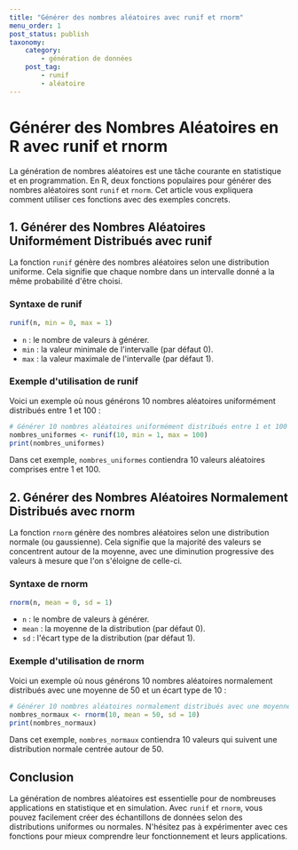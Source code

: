 ```yaml
---
title: "Générer des nombres aléatoires avec runif et rnorm"
menu_order: 1
post_status: publish
taxonomy:
    category:
        - génération de données
    post_tag:
        - runif
        - aléatoire
---
```


# Générer des Nombres Aléatoires en R avec runif et rnorm

La génération de nombres aléatoires est une tâche courante en statistique et en programmation. En R, deux fonctions populaires pour générer des nombres aléatoires sont `runif` et `rnorm`. Cet article vous expliquera comment utiliser ces fonctions avec des exemples concrets.

## 1. Générer des Nombres Aléatoires Uniformément Distribués avec runif

La fonction `runif` génère des nombres aléatoires selon une distribution uniforme. Cela signifie que chaque nombre dans un intervalle donné a la même probabilité d'être choisi.

### Syntaxe de runif

```R
runif(n, min = 0, max = 1)
```

- `n` : le nombre de valeurs à générer.
- `min` : la valeur minimale de l'intervalle (par défaut 0).
- `max` : la valeur maximale de l'intervalle (par défaut 1).

### Exemple d'utilisation de runif

Voici un exemple où nous générons 10 nombres aléatoires uniformément distribués entre 1 et 100 :

```R
# Générer 10 nombres aléatoires uniformément distribués entre 1 et 100
nombres_uniformes <- runif(10, min = 1, max = 100)
print(nombres_uniformes)
```

Dans cet exemple, `nombres_uniformes` contiendra 10 valeurs aléatoires comprises entre 1 et 100.

## 2. Générer des Nombres Aléatoires Normalement Distribués avec rnorm

La fonction `rnorm` génère des nombres aléatoires selon une distribution normale (ou gaussienne). Cela signifie que la majorité des valeurs se concentrent autour de la moyenne, avec une diminution progressive des valeurs à mesure que l'on s'éloigne de celle-ci.

### Syntaxe de rnorm

```R
rnorm(n, mean = 0, sd = 1)
```

- `n` : le nombre de valeurs à générer.
- `mean` : la moyenne de la distribution (par défaut 0).
- `sd` : l'écart type de la distribution (par défaut 1).

### Exemple d'utilisation de rnorm

Voici un exemple où nous générons 10 nombres aléatoires normalement distribués avec une moyenne de 50 et un écart type de 10 :

```R
# Générer 10 nombres aléatoires normalement distribués avec une moyenne de 50 et un écart type de 10
nombres_normaux <- rnorm(10, mean = 50, sd = 10)
print(nombres_normaux)
```

Dans cet exemple, `nombres_normaux` contiendra 10 valeurs qui suivent une distribution normale centrée autour de 50.

## Conclusion

La génération de nombres aléatoires est essentielle pour de nombreuses applications en statistique et en simulation. Avec `runif` et `rnorm`, vous pouvez facilement créer des échantillons de données selon des distributions uniformes ou normales. N'hésitez pas à expérimenter avec ces fonctions pour mieux comprendre leur fonctionnement et leurs applications.

